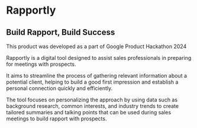 # Rapportly
## Build Rapport, Build Success

This product was developed as a part of Google Product Hackathon 2024

Rapportly is a digital tool designed to assist sales professionals in preparing for meetings with prospects. 

It aims to streamline the process of gathering relevant information about a potential client, helping to build a good first impression and establish a personal connection quickly and efficiently.

The tool focuses on personalizing the approach by using data such as background research, common interests, and industry trends to create tailored summaries and talking points that can be used during sales meetings to build rapport with prospects.

<!-- Watch the product's video and a presentation deck [here](https://linktr.ee/rapportly). -->
